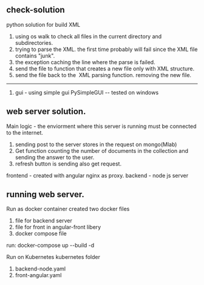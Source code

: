 check-solution
------------------------------------------------------------------------------
python solution for build XML

1. using os walk to check all files in the current directory and subdirectories.
2. trying to parse the XML. the first time probably will fail since the XML file contains "junk".
3. the exception caching the line where the parse is failed.
4. send the file to function that creates a new file only with XML structure.
5. send the file back to the  XML parsing function. removing the new file.
----------------------------------------------------------------------------
1. gui - using simple gui PySimpleGUI -- tested on windows


web server solution.
--------------------------------------------------------------------------------
Main logic - the enviorment where this server is running must be connected to the internet.
1. sending post to the server stores in the request on mongo(Mlab)
2. Get function counting the number of documents in the collection and sending the answer to the user.
3. refresh button is sending also get request.

frontend - created with angular nginx as proxy.
backend - node js server 

running web server.
---------------------------------------------------------------------------------
Run as docker container
created two docker files 
1. file for backend server 
2. file for front in angular-front libery
3. docker compose file

run: docker-compose up --build -d


Run on Kubernetes 
kubernetes folder 
1. backend-node.yaml
2. front-angular.yaml



